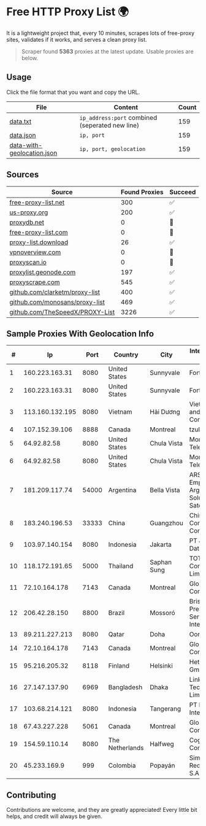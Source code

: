 
# Free HTTP Proxy List 🌍

It is a lightweight project that, every 10 minutes, scrapes lots of free-proxy sites, validates if it works, and serves a clean proxy list.


> Scraper found **5363** proxies at the latest update. Usable proxies are below.

## Usage

Click the file format that you want and copy the URL.


|File|Content|Count|
|----|-------|-----|
|[data.txt](https://raw.githubusercontent.com/themiralay/Proxy-List-World/master/data.txt)|`ip_address:port` combined (seperated new line)|159|
|[data.json](https://raw.githubusercontent.com/themiralay/Proxy-List-World/master/data.json)|`ip, port`|159|
|[data-with-geolocation.json](https://raw.githubusercontent.com/themiralay/Proxy-List-World/master/data-with-geolocation.json)|`ip, port, geolocation`|159|

## Sources

|Source|Found Proxies|Succeed|
|------|-------------|-------|
|[free-proxy-list.net](https://free-proxy-list.net)|300|✅|
|[us-proxy.org](https://www.us-proxy.org)|200|✅|
|[proxydb.net](http://proxydb.net)|0|🚫|
|[free-proxy-list.com](https://free-proxy-list.com/?page=&port=&type%5B%5D=http&type%5B%5D=https&up_time=0&search=Search)|0|🚫|
|[proxy-list.download](https://www.proxy-list.download/HTTP)|26|✅|
|[vpnoverview.com](https://vpnoverview.com/privacy/anonymous-browsing/free-proxy-servers)|0|🚫|
|[proxyscan.io](https://www.proxyscan.io)|0|🚫|
|[proxylist.geonode.com](https://proxylist.geonode.com/api/proxy-list?limit=300&page=1&sort_by=lastChecked&sort_type=desc&protocols=http,https)|197|✅|
|[proxyscrape.com](https://api.proxyscrape.com/v2/?request=displayproxies&protocol=http&timeout=10000&country=all&ssl=all&anonymity=all)|545|✅|
|[github.com/clarketm/proxy-list](https://raw.githubusercontent.com/clarketm/proxy-list/master/proxy-list-raw.txt)|400|✅|
|[github.com/monosans/proxy-list](https://raw.githubusercontent.com/monosans/proxy-list/main/proxies/http.txt)|469|✅|
|[github.com/TheSpeedX/PROXY-List](https://raw.githubusercontent.com/TheSpeedX/PROXY-List/master/http.txt)|3226|✅|


## Sample Proxies With Geolocation Info

|#|Ip|Port|Country|City|Internet Service Provider|
|-|--|----|-------|----|-------------------------|
|1|160.223.163.31|8080|United States|Sunnyvale|Fortinet Inc.|
|2|160.223.163.31|8080|United States|Sunnyvale|Fortinet Inc.|
|3|113.160.132.195|8080|Vietnam|Hải Dương|VietNam Post and Telecom Corporation|
|4|107.152.39.106|8888|Canada|Montreal|tzulo, inc.|
|5|64.92.82.58|8080|United States|Chula Vista|Momentum Telecom, Inc.|
|6|64.92.82.58|8080|United States|Chula Vista|Momentum Telecom, Inc.|
|7|181.209.117.74|54000|Argentina|Bella Vista|ARSAT - Empresa Argentina de Soluciones Satelitales S.A|
|8|183.240.196.53|33333|China|Guangzhou|China Mobile Communications Corporation|
|9|103.97.140.154|8080|Indonesia|Jakarta|PT Jembatan Data Pangrango|
|10|118.172.191.65|5000|Thailand|Saphan Sung|TOT Public Company Limited|
|11|72.10.164.178|7143|Canada|Montreal|GloboTech Communications|
|12|206.42.28.150|8800|Brazil|Mossoró|Brisanet Prestacao De Servicos De Internet Ltda|
|13|89.211.227.213|8080|Qatar|Doha|Ooredoo Q.S.C.|
|14|72.10.164.178|7143|Canada|Montreal|GloboTech Communications|
|15|95.216.205.32|8118|Finland|Helsinki|Hetzner Online GmbH|
|16|27.147.137.90|6969|Bangladesh|Dhaka|Link3 Technologies Limited|
|17|103.68.214.121|8080|Indonesia|Tangerang|PT Media Grasi Internet|
|18|67.43.227.228|5061|Canada|Montreal|GloboTech Communications|
|19|154.59.110.14|8080|The Netherlands|Halfweg|Cogent Communications|
|20|45.233.169.9|999|Colombia|Popayán|Simect Group Redes E Internet S.A.S|



## Contributing

Contributions are welcome, and they are greatly appreciated! Every
little bit helps, and credit will always be given.

